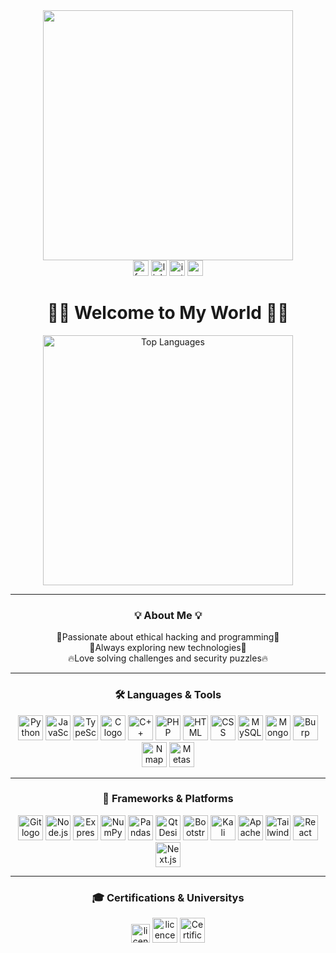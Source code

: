 <div align="center"><img height="400" src="https://media4.giphy.com/media/v1.Y2lkPTc5MGI3NjExMGVuYThjN3JwZmxkenp0MGprMzFtdm1nMmlpaXFhY3F1d2IycjlyMiZlcD12MV9pbnRlcm5hbF9naWZfYnlfaWQmY3Q9Zw/DqiMTFxiXx0VaVZQbF/giphy.gif"  /></div>
<div align="center">
  <a href="https://www.facebook.com/oussama.benali.1656/"><img src="https://img.shields.io/static/v1?message=Facebook&logo=facebook&label=&color=1877F2&logoColor=white&labelColor=&style=for-the-badge" height="25" alt="facebook logo" /></a>
  <a href="https://www.linkedin.com/in/oussama-benali-ob/"><img src="https://img.shields.io/static/v1?message=LinkedIn&logo=linkedin&label=&color=0077B5&logoColor=white&labelColor=&style=for-the-badge" height="25" alt="linkedin logo" /></a>
  <a href="https://www.instagram.com/oussama.benali.oussal/"><img src="https://img.shields.io/static/v1?message=Instagram&logo=instagram&label=&color=E4405F&logoColor=white&labelColor=&style=for-the-badge" height="25" alt="instagram logo" /></a>
  <a href="http://oussamabenalitn.great-site.net/oussama%20%20benali.html"><img src="https://img.shields.io/static/v1?message=Website&logo=internet-explorer&label=&color=000000&logoColor=white&labelColor=&style=for-the-badge" height="25" alt="website logo" /></a>
</div>
<h1 align="center">👨‍💻 Welcome to My World 👨‍💻</h1>
<div align="center" >

<div align="center">
  <img 
    src="https://github-readme-stats.vercel.app/api/top-langs/?username=oussamabenalisst&theme=transparent&hide_border=true&include_all_commits=false&count_private=true&layout=compact" 
    alt="Top Languages"
    width="400"
  />
</div>

</div>

---

<h3 align="center">💡 About Me 💡</h3>
<p align="center">
  🚀Passionate about ethical hacking and programming🚀<br>
  🎯Always exploring new technologies🎯<br>
  🔥Love solving challenges and security puzzles🔥<br>
</p>

---

<h3 align="center"">🛠 Languages & Tools</h3>
<div align="center">
  <img src="https://cdn.jsdelivr.net/gh/devicons/devicon/icons/python/python-original.svg" height="40" alt="Python logo" />
  <img src="https://cdn.jsdelivr.net/gh/devicons/devicon/icons/javascript/javascript-original.svg" height="40" alt="JavaScript logo" />
  <img src="https://cdn.jsdelivr.net/gh/devicons/devicon/icons/typescript/typescript-original.svg" height="40" alt="TypeScript logo" />
  <img src="https://cdn.jsdelivr.net/gh/devicons/devicon/icons/c/c-original.svg" height="40" alt="C logo" />
  <img src="https://cdn.jsdelivr.net/gh/devicons/devicon/icons/cplusplus/cplusplus-original.svg" height="40" alt="C++ logo" />
  <img src="https://cdn.jsdelivr.net/gh/devicons/devicon/icons/php/php-original.svg" height="40" alt="PHP logo" />
  <img src="https://cdn.jsdelivr.net/gh/devicons/devicon/icons/html5/html5-original.svg" height="40" alt="HTML logo" />
  <img src="https://cdn.jsdelivr.net/gh/devicons/devicon/icons/css3/css3-original.svg" height="40" alt="CSS logo" />
  <img src="https://cdn.jsdelivr.net/gh/devicons/devicon/icons/mysql/mysql-original.svg" height="40" alt="MySQL logo" />
  <img src="https://cdn.jsdelivr.net/gh/devicons/devicon/icons/mongodb/mongodb-original.svg" height="40" alt="MongoDB logo" />
  <img src="https://www.kali.org/images/tool-logo-burp.svg" height="40" alt="Burp Suite logo" />
  <img src="https://www.kali.org/images/tool-logo-nmap.svg" height="40" alt="Nmap logo" />
  <img src="https://www.kali.org/images/tool-logo-metasploit.svg" height="40" alt="Metasploit logo" />
</div>

---

<h3 align="center">🚀 Frameworks & Platforms</h3>
<div align="center">
  <img src="https://cdn.jsdelivr.net/gh/devicons/devicon/icons/git/git-original.svg" height="40" alt="Git logo" />
  <img src="https://cdn.jsdelivr.net/gh/devicons/devicon/icons/nodejs/nodejs-original.svg" height="40" alt="Node.js logo" />
  <img src="https://cdn.jsdelivr.net/gh/devicons/devicon/icons/express/express-original.svg" height="40" alt="Express.js logo" />
  <img src="https://cdn.jsdelivr.net/gh/devicons/devicon/icons/numpy/numpy-original.svg" height="40" alt="NumPy logo" />
  <img src="https://cdn.jsdelivr.net/gh/devicons/devicon/icons/pandas/pandas-original.svg" height="40" alt="Pandas logo" />
  <img src="https://cdn.jsdelivr.net/gh/devicons/devicon/icons/qt/qt-original.svg" height="40" alt="Qt Designer logo" />
  <img src="https://icons.getbootstrap.com/assets/img/icons-hero.png" height="40" alt="Bootstrap logo" />
  <img src="https://www.kali.org/images/kali-logo.svg" height="40" alt="Kali Linux logo" />
  <img src="https://upload.wikimedia.org/wikipedia/commons/thumb/7/7e/Apache_Feather_Logo.svg/1200px-Apache_Feather_Logo.svg.png" height="40" alt="Apache logo" />
  <img src="https://github.com/user-attachments/assets/69a294b7-e17a-4a51-bb7c-cfe2121cd27b" height="40" alt="Tailwind CSS logo" />
  <img src="https://cdn.jsdelivr.net/gh/devicons/devicon/icons/react/react-original.svg" height="40" alt="React logo" />
  <img src="https://cdn.jsdelivr.net/gh/devicons/devicon/icons/nextjs/nextjs-original.svg" height="40" alt="Next.js logo" />

</div>

---

<h3 align="center">🎓 Certifications & Universitys</h3>
<div align="center">
   <a href="https://iteam-univ.tn/"><img src="https://iteam-univ.tn/wp-content/uploads/2020/07/cropped-Logo_iTeamUniversity-150x50.png" height="30"  alt="licence-en-genie-logiciel 1GL" /></a>
  <a href="https://isa2m.rnu.tn/"><img src="https://isa2m.rnu.tn/assets/img/logo-dark.png" height="40"  alt="licence-Sciences-informatiques 1GL" /></a>
  <a href="https://www.credly.com/badges/1ed1492a-48cd-4eb1-b4cd-95f033b856c8/public_url"><img src="https://images.credly.com/images/68c0b94d-f6ac-40b1-a0e0-921439eb092e/image.png" height="40"  alt="Certification python level1 cisco Badge" /></a>

</div>
